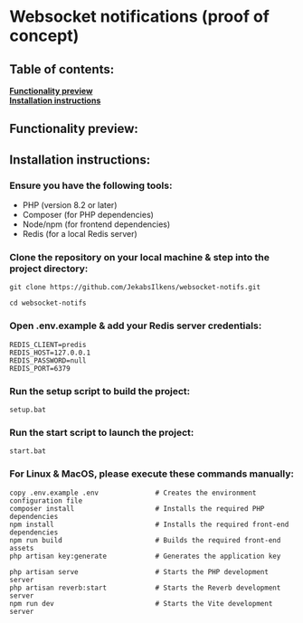 # Websocket notifications (proof of concept)

## Table of contents:
**[Functionality preview](#functionality-preview)**<br/>
**[Installation instructions](#installation-instructions)**<br/>

## Functionality preview:

## Installation instructions:

### Ensure you have the following tools:
- PHP (version 8.2 or later)
- Composer (for PHP dependencies)
- Node/npm (for frontend dependencies)
- Redis (for a local Redis server)

### Clone the repository on your local machine & step into the project directory:
```shell
git clone https://github.com/JekabsIlkens/websocket-notifs.git

cd websocket-notifs
```

### Open .env.example & add your Redis server credentials:
```shell
REDIS_CLIENT=predis
REDIS_HOST=127.0.0.1
REDIS_PASSWORD=null
REDIS_PORT=6379
```

### Run the setup script to build the project:
```shell
setup.bat
```

### Run the start script to launch the project:
```shell
start.bat
```

### For Linux & MacOS, please execute these commands manually:
```shell
copy .env.example .env              # Creates the environment configuration file
composer install                    # Installs the required PHP dependencies
npm install                         # Installs the required front-end dependencies
npm run build                       # Builds the required front-end assets
php artisan key:generate            # Generates the application key

php artisan serve                   # Starts the PHP development server
php artisan reverb:start            # Starts the Reverb development server
npm run dev                         # Starts the Vite development server
```
